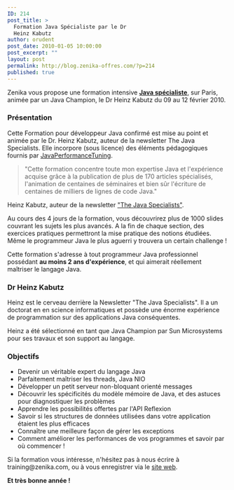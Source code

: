 ```yaml
---
ID: 214
post_title: >
  Formation Java Spécialiste par le Dr
  Heinz Kabutz
author: orudent
post_date: 2010-01-05 10:00:00
post_excerpt: ""
layout: post
permalink: http://blog.zenika-offres.com/?p=214
published: true
---
```

<p>Zenika vous propose une formation intensive <strong><a href="http://www.zenika.com/formation_java_specialiste.php?fg=50000">Java spécialiste</a></strong>, sur Paris, animée par un Java Champion, le Dr Heinz Kabutz du 09 au 12 février 2010.</p> <h3>Présentation</h3> <p>Cette Formation pour développeur Java confirmé est mise au point et animée par le Dr. Heinz Kabutz, auteur de la newsletter The Java Specialists. Elle incorpore (sous licence) des éléments pédagogiques fournis par <a href="http://www.JavaPerformanceTuning.com">JavaPerformanceTuning</a>.</p> <blockquote><p>"Cette formation concentre toute mon expertise Java et l'expérience acquise grâce à la publication de plus de 170 articles spécialisés, l'animation de centaines de séminaires et bien sûr l'écriture de centaines de milliers de lignes de code Java."</p></blockquote> <p>Heinz Kabutz, auteur de la newsletter <a href="http://www.javaspecialists.eu/archive/archive.jsp">"The Java Specialists"</a>.</p> <p>Au cours des 4 jours de la formation, vous découvrirez plus de 1000 slides couvrant les sujets les plus avancés. A la fin de chaque section, des exercices pratiques permettront la mise pratique des notions étudiées. Même le programmeur Java le plus aguerri y trouvera un certain challenge&nbsp;!</p> <p>Cette formation s'adresse à tout programmeur Java professionnel possédant <strong>au moins 2 ans d'expérience</strong>, et qui aimerait réellement maîtriser le langage Java.</p> <h3>Dr Heinz Kabutz<br /></h3> <p>Heinz est le cerveau derrière la Newsletter "The Java Specialists". Il a un doctorat en en science informatiques et possède une énorme expérience de programmation sur des applications Java conséquentes.</p> <p>Heinz a été sélectionné en tant que Java Champion par Sun Microsystems pour ses travaux et son support au langage.</p> <h3>Objectifs<br /></h3> <ul> <li>Devenir un véritable expert du langage Java</li> <li>Parfaitement maîtriser les threads, Java NIO</li> <li>Développer un petit serveur non-bloquant orienté messages</li> <li>Découvrir les spécificités du modèle mémoire de Java, et des astuces pour diagnostiquer les problèmes</li> <li>Apprendre les possibilités offertes par l'API Reflexion</li> <li>Savoir si les structures de données utilisées dans votre application étaient les plus efficaces</li> <li>Connaître une meilleure façon de gérer les exceptions</li> <li>Comment améliorer les performances de vos programmes et savoir par où commencer&nbsp;!</li> </ul> <p>Si la formation vous intéresse, n'hésitez pas à nous écrire à training@zenika.com, ou à vous enregistrer via le <a href="http://www.zenika.com/formation_java_specialiste.php?fg=50000">site web</a>.</p> <p><strong>Et très bonne année !</strong></p>